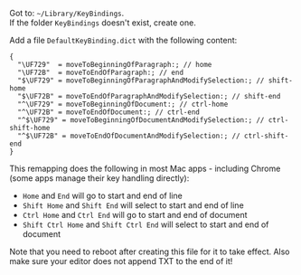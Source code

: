 
Got to: `~/Library/KeyBindings`.\
If the folder `KeyBindings` doesn't exist, create one.

Add a file `DefaultKeyBinding.dict` with the following content:
```
{
  "\UF729"  = moveToBeginningOfParagraph:; // home
  "\UF72B"  = moveToEndOfParagraph:; // end
  "$\UF729" = moveToBeginningOfParagraphAndModifySelection:; // shift-home
  "$\UF72B" = moveToEndOfParagraphAndModifySelection:; // shift-end
  "^\UF729" = moveToBeginningOfDocument:; // ctrl-home
  "^\UF72B" = moveToEndOfDocument:; // ctrl-end
  "^$\UF729" = moveToBeginningOfDocumentAndModifySelection:; // ctrl-shift-home
  "^$\UF72B" = moveToEndOfDocumentAndModifySelection:; // ctrl-shift-end
}
```

This remapping does the following in most Mac apps - including Chrome (some apps manage their key handling directly):
* `Home` and `End` will go to start and end of line
* `Shift Home` and `Shift End` will select to start and end of line
* `Ctrl Home` and `Ctrl End` will go to start and end of document
* `Shift Ctrl Home` and `Shift Ctrl End` will select to start and end of document

Note that you need to reboot after creating this file for it to take effect. Also make sure your editor does not append TXT to the end of it!
